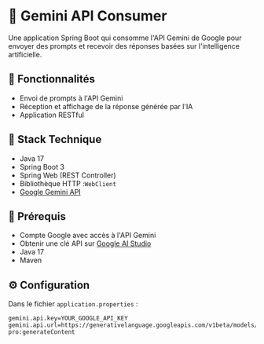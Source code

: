 # 🤖 Gemini API Consumer 

Une application Spring Boot qui consomme l'API Gemini de Google pour envoyer des prompts et recevoir des réponses basées sur l'intelligence artificielle.

## 🚀 Fonctionnalités

- Envoi de prompts à l'API Gemini
- Réception et affichage de la réponse générée par l'IA
- Application RESTful

## 🧰 Stack Technique

- Java 17
- Spring Boot 3
- Spring Web (REST Controller)
- Bibliothèque HTTP :`WebClient`
- [Google Gemini API](https://ai.google.dev/)

## 🔑 Prérequis

- Compte Google avec accès à l'API Gemini
- Obtenir une clé API sur [Google AI Studio](https://makersuite.google.com/app)
- Java 17
- Maven

## ⚙️ Configuration

Dans le fichier `application.properties` :

```properties
gemini.api.key=YOUR_GOOGLE_API_KEY
gemini.api.url=https://generativelanguage.googleapis.com/v1beta/models/gemini-pro:generateContent
